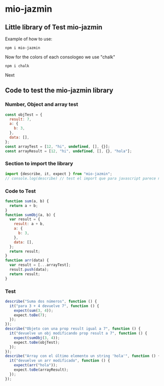 # mio-jazmin
## Little library of Test mio-jazmin 

Example of how to use:

```
npm i mio-jazmin
```

Now for the colors of each consologeo we use "chalk"
```
npm i chalk 
```

Next

## Code to test the mio-jazmin library 

### Number, Object and array test
```js
const objTest = {
  result: 7,
  a: {
    b: 3,
  },
  data: [],
};
const arrayTest = [12, "hi", undefined, [], {}];
const arrayResult = [12, "hi", undefined, [], {}, "hola"];
```

### Section to import the library 
```js
import {describe, it, expect } from "mio-jazmin";
// console.log(describe) // test el import que para javascript parece necesitar tener la extensión, donde de: "./mioJazmin" debemos pasar a: -> "./mioJazmin.js"
```
### Code to Test
```js
function sum(a, b) {
  return a + b;
}
function sumObj(a, b) {
  var result = {
    result: a + b,
    a: {
      b: 3,
    },
    data: [],
  };
  return result;
}
function arr(data) {
  var result = [...arrayTest];
  result.push(data);
  return result;
}
```

### Test 
```js
describe("Suma dos números", function () {
  it("para 3 + 4 devuelve 7", function () {
    expect(sum(3, 4));
    expect.toBe(7);
  });
});
describe("Objeto con una prop result igual a 7", function () {
  it("devuelve un obj modificando prop result a 7", function () {
    expect(sumObj(3, 4));
    expect.toBe(objTest);
  });
});
describe("Array con el último elemento un string 'hola'", function () {
  it("devuelve un arr modificado", function () {
    expect(arr("hola"));
    expect.toBe(arrayResult);
  });
});
```
